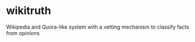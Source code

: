 # wikitruth

Wikipedia and Quora-like system with a vetting mechanism to classify facts from opinions
